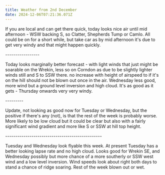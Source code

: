 ```yaml
---
title: Weather from 2nd December
date: 2024-12-06T07:21:36.071Z
---
```

If you are local and can get there quick,  today looks nice air until mid afternoon - WSW backing S, so Clatter, Shepherds Tump or Camlo.  All could be on for a short while, but take car as by mid afternoon it's due to get very windy and that might happen quickly.

\-----------------

Today looks marginally better forecast - with light winds that just might be soarable on the Wrekin, less so on Corndon as due to be slightly lighter winds still and S to SSW there.  no increase with height of airspeed to if it's on the hill should not be blown out once in the air.  Wednesday less good, more wind but a ground level inversion and high cloud.  It's as good as it gets - Thursday onwards very very windy.

\---------

 Update,  not looking as good now for Tuesday or Wednesday, but the positive if there's any (not), is that the rest of the week is probably worse.  More likely to be low cloud but it could be clear but also with a fairly significant wind gradient and more like S or SSW at hill top height.

\------------------------------------------------

Tuesday and Wednesday look flyable this week.  At present Tuesday has a better looking lapse rate and no high cloud.  Looks good for Wrekin SE, and Wednesday possibly but more chance of a more southerly or SSW west wind and a low level inversion.  Wind speeds look about right both days to stand a chance of ridge soaring.  Rest of the week blown out or wet.